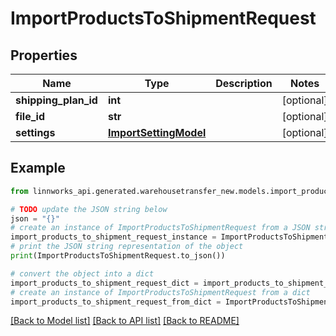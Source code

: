 # ImportProductsToShipmentRequest


## Properties

Name | Type | Description | Notes
------------ | ------------- | ------------- | -------------
**shipping_plan_id** | **int** |  | [optional] 
**file_id** | **str** |  | [optional] 
**settings** | [**ImportSettingModel**](ImportSettingModel.md) |  | [optional] 

## Example

```python
from linnworks_api.generated.warehousetransfer_new.models.import_products_to_shipment_request import ImportProductsToShipmentRequest

# TODO update the JSON string below
json = "{}"
# create an instance of ImportProductsToShipmentRequest from a JSON string
import_products_to_shipment_request_instance = ImportProductsToShipmentRequest.from_json(json)
# print the JSON string representation of the object
print(ImportProductsToShipmentRequest.to_json())

# convert the object into a dict
import_products_to_shipment_request_dict = import_products_to_shipment_request_instance.to_dict()
# create an instance of ImportProductsToShipmentRequest from a dict
import_products_to_shipment_request_from_dict = ImportProductsToShipmentRequest.from_dict(import_products_to_shipment_request_dict)
```
[[Back to Model list]](../README.md#documentation-for-models) [[Back to API list]](../README.md#documentation-for-api-endpoints) [[Back to README]](../README.md)


